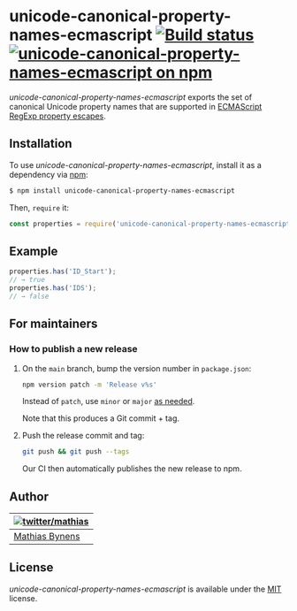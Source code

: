 # unicode-canonical-property-names-ecmascript [![Build status](https://travis-ci.org/mathiasbynens/unicode-canonical-property-names-ecmascript.svg?branch=main)](https://travis-ci.org/mathiasbynens/unicode-canonical-property-names-ecmascript) [![unicode-canonical-property-names-ecmascript on npm](https://img.shields.io/npm/v/unicode-canonical-property-names-ecmascript)](https://www.npmjs.com/package/unicode-canonical-property-names-ecmascript)

_unicode-canonical-property-names-ecmascript_ exports the set of canonical Unicode property names that are supported in [ECMAScript RegExp property escapes](https://github.com/tc39/proposal-regexp-unicode-property-escapes).

## Installation

To use _unicode-canonical-property-names-ecmascript_, install it as a dependency via [npm](https://www.npmjs.com/):

```bash
$ npm install unicode-canonical-property-names-ecmascript
```

Then, `require` it:

```js
const properties = require('unicode-canonical-property-names-ecmascript');
```

## Example

```js
properties.has('ID_Start');
// → true
properties.has('IDS');
// → false
```

## For maintainers

### How to publish a new release

1. On the `main` branch, bump the version number in `package.json`:

    ```sh
    npm version patch -m 'Release v%s'
    ```

    Instead of `patch`, use `minor` or `major` [as needed](https://semver.org/).

    Note that this produces a Git commit + tag.

1. Push the release commit and tag:

    ```sh
    git push && git push --tags
    ```

    Our CI then automatically publishes the new release to npm.

## Author

| [![twitter/mathias](https://gravatar.com/avatar/24e08a9ea84deb17ae121074d0f17125?s=70)](https://twitter.com/mathias "Follow @mathias on Twitter") |
|---|
| [Mathias Bynens](https://mathiasbynens.be/) |

## License

_unicode-canonical-property-names-ecmascript_ is available under the [MIT](https://mths.be/mit) license.

